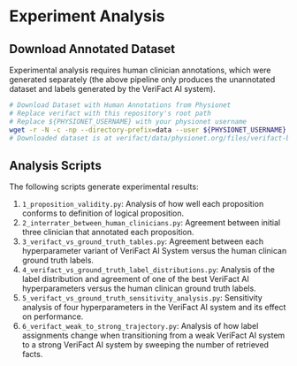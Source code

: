 # Experiment Analysis

## Download Annotated Dataset

Experimental analysis requires human clinician annotations, which were generated separately (the above pipeline only produces the unannotated dataset and labels generated by the VeriFact AI system).

```sh
# Download Dataset with Human Annotations from Physionet
# Replace verifact with this repository's root path
# Replace ${PHYSIONET_USERNAME} with your physionet username
wget -r -N -c -np --directory-prefix=data --user ${PHYSIONET_USERNAME} --ask-password https://physionet.org/files/verifact-bhc/1.0/
# Downloaded dataset is at verifact/data/physionet.org/files/verifact-bhc/1.0
```

## Analysis Scripts

The following scripts generate experimental results:

1. `1_proposition_validity.py`: Analysis of how well each proposition conforms to definition of logical proposition.
2. `2_interrater_between_human_clinicians.py`: Agreement between initial three clinician that annotated each proposition.
3. `3_verifact_vs_ground_truth_tables.py`: Agreement between each hyperparameter variant of VeriFact AI System versus the human clinican ground truth labels.
4. `4_verifact_vs_ground_truth_label_distributions.py`: Analysis of the label distribution and agreement of one of the best VeriFact AI hyperparameters versus the human clinican ground truth labels.
5. `5_verifact_vs_ground_truth_sensitivity_analysis.py`: Sensitivity analysis of four hyperparameters in the VeriFact AI system and its effect on performance.
6. `6_verifact_weak_to_strong_trajectory.py`: Analysis of how label assignments change when transitioning from a weak VeriFact AI system to a strong VeriFact AI system by sweeping the number of retrieved facts.
